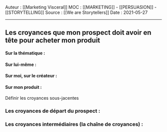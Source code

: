 Auteur : [[Marketing Visceral]]
MOC : [[MARKETING]] - [[PERSUASION]] - [[STORYTELLING]]
Source : [[We are Storytellers]]
Date : 2021-05-27
***

## Les croyances que mon prospect doit avoir en tête pour acheter mon produit

#### Sur la thématique :

#### Sur lui-même :

#### Sur moi, sur le créateur :

#### Sur mon produit :


Définir les croyances sous-jacentes

### Les croyances de départ du prospect :

### Les croyances intermédiaires (la chaîne de croyances) :